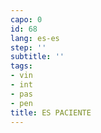 ```yaml
---
capo: 0
id: 68
lang: es-es
step: ''
subtitle: ''
tags:
- vin
- int
- pas
- pen
title: ES PACIENTE
---
```

